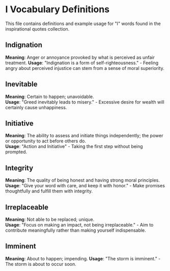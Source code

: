 # I Vocabulary Definitions

This file contains definitions and example usage for "I" words found in the inspirational quotes collection.

## Indignation

**Meaning**: Anger or annoyance provoked by what is perceived as unfair treatment.
**Usage**: "Indignation is a form of self-righteousness." - Feeling angry about perceived injustice can stem from a sense of moral superiority.

## Inevitable

**Meaning**: Certain to happen; unavoidable.  
**Usage**: "Greed inevitably leads to misery." - Excessive desire for wealth will certainly cause unhappiness.

## Initiative

**Meaning**: The ability to assess and initiate things independently; the power or opportunity to act before others do.  
**Usage**: "Action and Initiative" - Taking the first step without being prompted.

## Integrity

**Meaning**: The quality of being honest and having strong moral principles.  
**Usage**: "Give your word with care, and keep it with honor." - Make promises thoughtfully and fulfill them with integrity.

## Irreplaceable

**Meaning**: Not able to be replaced; unique.  
**Usage**: "Focus on making an impact, not being irreplaceable." - Aim to contribute meaningfully rather than making yourself indispensable.

## Imminent

**Meaning**: About to happen; impending.
**Usage**: "The storm is imminent." - The storm is about to occur soon.
